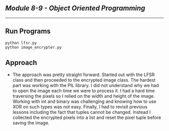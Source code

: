 ## _Module 8-9 - Object Oriented Programming_

---

## Run Programs

```
python lfsr.py
python image_encrypter.py
```

## Approach

- The approach was pretty straight forward. Started out with the LFSR class and then proceeded to the encrypted image
  class. The hardest part was working with the PIL library. I did not understand why we had to open the image each time
  we were to process it. I had a hard time traversing the pixels so I relied on the width and height of the image.
  Working with int and binary was challenging and knowing how to use XOR on such types was not easy. Finally, I had to
  revisit previous lessons including the fact that tuples cannot be changed. Instead I collected the encrypted pixels
  into a list and reset the pixel tuple before saving the image.
